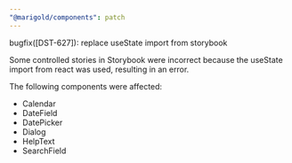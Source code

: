 ```yaml
---
"@marigold/components": patch
---
```


bugfix([DST-627]): replace useState import from storybook

Some controlled stories in Storybook were incorrect because the useState import from react was used, resulting in an error.

The following components were affected:

- Calendar
- DateField
- DatePicker
- Dialog
- HelpText
- SearchField
